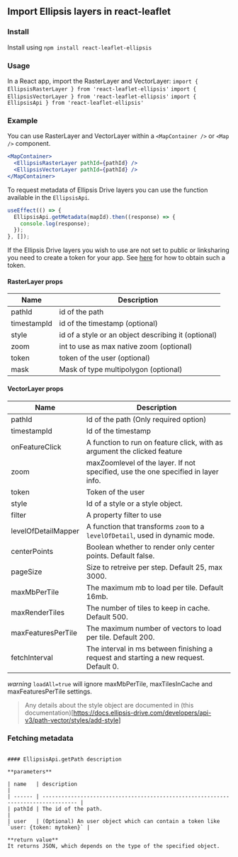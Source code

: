 ## Import Ellipsis layers in react-leaflet

### Install

Install using `npm install react-leaflet-ellipsis`

### Usage

In a React app, import the RasterLayer and VectorLayer:
`import { EllipsisRasterLayer } from 'react-leaflet-ellipsis'`
`import { EllipsisVectorLayer } from 'react-leaflet-ellipsis'`
`import { EllipsisApi } from 'react-leaflet-ellipsis'`

### Example

You can use RasterLayer and VectorLayer within a `<MapContainer />` or `<Map />` component.

```jsx
<MapContainer>
  <EllipsisRasterLayer pathId={pathId} />
  <EllipsisVectorLayer pathId={pathId} />
</MapContainer>
```

To request metadata of Ellipsis Drive layers you can use the function available in the `EllipsisApi`.

```js
useEffect(() => {
  EllipsisApi.getMetadata(mapId).then((response) => {
    console.log(response);
  });
}, []);
```

If the Ellipsis Drive layers you wish to use are not set to public or linksharing you need to create a token for your app. See [here](https://docs.ellipsis-drive.com/developers/authentication-options) for how to obtain such a token.

#### RasterLayer props

| Name        | Description                                         |
| ----------- | --------------------------------------------------- |
| pathId      | id of the path                                      |
| timestampId | id of the timestamp (optional)                      |
| style       | id of a style or an object describing it (optional) |
| zoom       | int to use as max native zoom (optional) |
| token       | token of the user (optional)                        |
| mask        | Mask of type multipolygon (optional)                |

#### VectorLayer props

| Name                | Description                                                                                  |
| ------------------- | -------------------------------------------------------------------------------------------- |
| pathId              | Id of the path (Only required option)                                                        |
| timestampId         | Id of the timestamp                                                                          |
| onFeatureClick      | A function to run on feature click, with as argument the clicked feature                     |
| zoom             | maxZoomlevel of the layer. If not specified, use the one specified in layer info.            |
| token               | Token of the user                                                                            |
| style               | Id of a style or a style object.                                                             |
| filter              | A property filter to use                                                                     |
| levelOfDetailMapper | A function that transforms `zoom` to a `levelOfDetail`, used in dynamic mode.                |
| centerPoints        | Boolean whether to render only center points. Default false.                                 |
| pageSize            | Size to retreive per step. Default 25, max 3000.                                             |
| maxMbPerTile        | The maximum mb to load per tile. Default 16mb.                                               |
| maxRenderTiles     | The number of tiles to keep in cache. Default 500.                                           |
| maxFeaturesPerTile  | The maximum number of vectors to load per tile. Default 200.                                 |
| fetchInterval       | The interval in ms between finishing a request and starting a new request. Default 0.        |

_warning_ `loadAll=true` will ignore maxMbPerTile, maxTilesInCache and maxFeaturesPerTile settings.

> Any details about the style object are documented in (this documentation)[https://docs.ellipsis-drive.com/developers/api-v3/path-vector/styles/add-style]

### Fetching metadata
```

#### EllipsisApi.getPath description

**parameters**

| name   | description                                                                       |
| ------ | --------------------------------------------------------------------------------- |
| pathId | The id of the path.                                                               |
| user   | (Optional) An user object which can contain a token like `user: {token: mytoken}` |

**return value**
It returns JSON, which depends on the type of the specified object.
